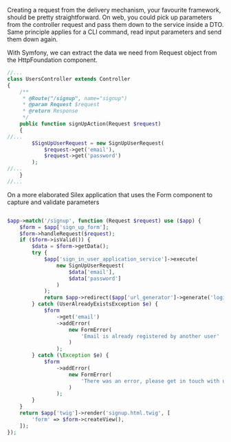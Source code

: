Creating a request from the delivery mechanism, your favourite framework, should be pretty straightforward. On web, you could pick up parameters from the controller request and pass them down to the service inside a DTO. Same principle applies for a CLI command, read input parameters and send them down again.

With Symfony, we can extract the data we need from Request object from the HttpFoundation component.

```php
//...
class UsersController extends Controller
{
    /**
     * @Route("/signup", name="signup")
     * @param Request $request
     * @return Response
     */
    public function signUpAction(Request $request)
    {
//...
        $SignUpUserRequest = new SignUpUserRequest(
            $request->get('email'),
            $request->get('password')
        );
//...
    }
//...
```

On a more elaborated Silex application that uses the Form component to capture and validate parameters



```php

$app->match('/signup', function (Request $request) use ($app) {
    $form = $app['sign_up_form'];
    $form->handleRequest($request);
    if ($form->isValid()) {
        $data = $form->getData();
        try {
            $app['sign_in_user_application_service']->execute(
                new SignUpUserRequest(
                    $data['email'],
                    $data['password']
                )
            );
            return $app->redirect($app['url_generator']->generate('login'));
        } catch (UserAlreadyExistsException $e) {
            $form
                ->get('email')
                ->addError(
                    new FormError(
                        'Email is already registered by another user'
                    )
                );
        } catch (\Exception $e) {
            $form
                ->addError(
                    new FormError(
                        'There was an error, please get in touch with us'
                    )
                );
        }
    }
    return $app['twig']->render('signup.html.twig', [
        'form' => $form->createView(),
    ]);
});
```



